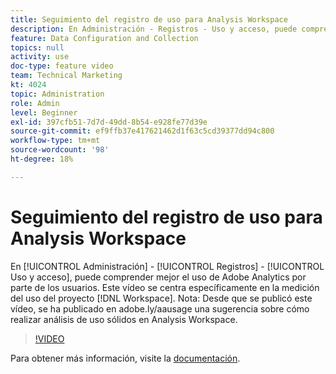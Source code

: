 ```yaml
---
title: Seguimiento del registro de uso para Analysis Workspace
description: En Administración - Registros - Uso y acceso, puede comprender mejor el uso de Adobe Analytics por parte de los usuarios. Este vídeo se centra específicamente en la medición del uso de proyectos de Workspace.
feature: Data Configuration and Collection
topics: null
activity: use
doc-type: feature video
team: Technical Marketing
kt: 4024
topic: Administration
role: Admin
level: Beginner
exl-id: 397cfb51-7d7d-49dd-8b54-e928fe77d39e
source-git-commit: ef9ffb37e417621462d1f63c5cd39377dd94c800
workflow-type: tm+mt
source-wordcount: '98'
ht-degree: 18%

---
```


# Seguimiento del registro de uso para Analysis Workspace

En [!UICONTROL Administración] - [!UICONTROL Registros] - [!UICONTROL Uso y acceso], puede comprender mejor el uso de Adobe Analytics por parte de los usuarios. Este vídeo se centra específicamente en la medición del uso del proyecto [!DNL Workspace]. Nota: Desde que se publicó este vídeo, se ha publicado en adobe.ly/aausage una sugerencia sobre cómo realizar análisis de uso sólidos en Analysis Workspace.

>[!VIDEO](https://video.tv.adobe.com/v/29768/?quality=12)

Para obtener más información, visite la [documentación](https://experienceleague.adobe.com/docs/analytics/admin/admin-tools/logs.html?lang=en).
